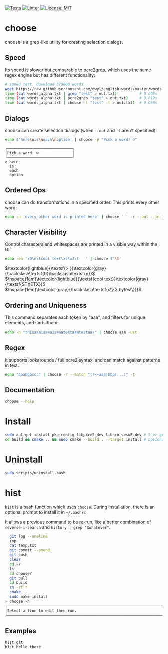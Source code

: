 [![Tests](https://github.com/jagprog5/choose/actions/workflows/tests.yml/badge.svg)](https://github.com/jagprog5/choose/actions/workflows/tests.yml)
[![Linter](https://github.com/jagprog5/choose/actions/workflows/cpp-linter.yml/badge.svg)](https://github.com/jagprog5/choose/actions/workflows/cpp-linter.yml)
[![License: MIT](https://img.shields.io/badge/License-MIT-yellow.svg)](https://opensource.org/licenses/MIT)

# choose

choose is a grep-like utility for creating selection dialogs.

## Speed

Its speed is slower but comparable to [pcre2grep](https://www.pcre.org/current/doc/html/pcre2grep.html), which uses the same regex engine but has different functionality:

```bash
# speed test. download 370000 words
wget https://raw.githubusercontent.com/dwyl/english-words/master/words_alpha.txt
time (cat words_alpha.txt | grep "test" > out.txt)          # 0.005s
time (cat words_alpha.txt | pcre2grep "test" > out.txt)     # 0.019s
time (cat words_alpha.txt | choose -f "test" -t > out.txt)  # 0.055s
```

## Dialogs

choose can create selection dialogs (when `--out` and `-t` aren't specified):

```bash
echo $'here\nis\neach\noption' | choose -p "Pick a word! ☺"
```
```
┌─────────────────────────────┐
│Pick a word! ☺               │
└─────────────────────────────┘
> here
  is
  each
  option
```

## Ordered Ops

choose can do transformations in a specified order. This prints every other word:

```bash
echo -n 'every other word is printed here' | choose ' ' -r --out --in-index=after -f '[02468]$' --sub '(.*) [0-9]+' '$1'
```

## Character Visibility

Control characters and whitespaces are printed in a visible way within the UI:

```bash
echo -en '\0\n\tcool text\x2\x3\t   ' | choose $'\t'
```

[comment]: <> (this formatting + colors looks reasonable locally + various github themes)

$\textcolor{lightblue}{\textsf{> }}\textcolor{gray}{\backslash\textsf{0}\backslash\textsf{n}}$  
$\hspace{1em}\textcolor{lightblue}{\textsf{cool text}}\textcolor{gray}{\textsf{STXETX}}$  
$\hspace{1em}\textcolor{gray}{\backslash\textsf{s\\{3 bytes\\}}}$

## Ordering and Uniqueness

This command separates each token by "aaa", and filters for unique elements, and sorts them:

```bash
echo -n "thisaaaisaaaisaaatestaaatestaaa" | choose aaa -ust
```

## Regex

It supports lookarounds / full pcre2 syntax, and can match against patterns in text:

```bash
echo "aaabbbccc" | choose -r --match "(?<=aaa)bbb(...)" -t
```

## Documentation

```bash
choose --help
```

# Install

```bash
sudo apt-get install pkg-config libpcre2-dev libncursesw5-dev # 5 or greater
cd build && cmake .. && sudo cmake --build . --target install # optionally -DBUILD_TESTING=true
```

# Uninstall

```bash
sudo scripts/uninstall.bash
```

# hist

`hist` is a bash function which uses `choose`. During installation, there is an
optional prompt to install it in `~/.bashrc`

It allows a previous command to be re-run, like a better combination of `reverse-i-search` and `history | grep "$whatever"`.

```bash
  git log --oneline
  top
  cat temp.txt
  git commit --amend
  git push
  clear
  cd ~/
  ls
  cd choose/
  git pull
  cd build
  rm -rf *
  cmake ..
  sudo make install
> choose -h
┌────────────────────────────────────────────────────────────────────────────────┐
│Select a line to edit then run.                                                 │
└────────────────────────────────────────────────────────────────────────────────┘
```

## Examples

```bash
hist git
hist hello there
```
